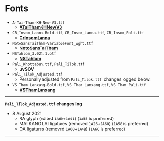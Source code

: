 # Fonts

- `A-Tai-Tham-KH-New-V3.ttf`
  - **[ATaiThamKHNewV3](http://www.kengtung.org/download-font/)**
- `CR_Insom_Lanna-Bold.ttf`, `CR_Insom_Lanna.ttf`, `CR_Insom_Pali.ttf`
  - **[CrInsomLanna](https://www.f0nt.com/release/cr_insom_lanna/)**
- `NotoSansTaiTham-VariableFont_wght.ttf`
  - **[NotoSansTaiTham](https://fonts.google.com/noto/specimen/Noto+Sans+Tai+Tham)**
- `NSTahlom_3.024.1.otf`
  - **[NSTahlom](https://github.com/norto/taitham-lanna/tree/master/Tai-tham-script)**
- `Pali_Khottabun.ttf`, `Pali_Tilok.ttf`
  - **[uvSOV](https://www.f0nt.com/release/sov-tham/)**
- `Pali_Tilok_Adjusted.ttf`
  - Personally adjusted from `Pali_Tilok.ttf`, changes logged below.
- `VS_Tham_Lanxang-Bold.ttf`, `VS_Tham_Lanxang.ttf`, `VS_Tham_Pali.ttf`
  - **[VSThamLanxang](https://www.f0nt.com/release/vs_tham_lanxang/)**

---

**`Pali_Tilok_Adjusted.ttf` changes log**
- 8 August 2021
  - RA glyph (edited `1A60`+`1A41`) (`1A55` is preferred)
  - MAI KANG LAI ligatures (removed `1A26`+`1A60`) (`1A58` is preferred)
  - OA ligatures (removed `1A60`+`1A4B`) (`1A6C` is preferred)

---
